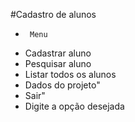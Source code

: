 #Cadastro de alunos
-      Menu
- Cadastrar aluno
- Pesquisar aluno
- Listar todos os alunos
- Dados do projeto"
- Sair"
- Digite a opção desejada
